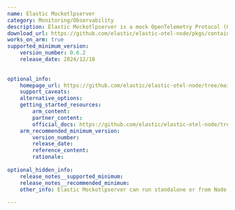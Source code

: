 ```yaml
---
name: Elastic Mockotlpserver
category: Monitoring/Observability
description: Elastic Mockotlpserver is a mock OpenTelemetry Protocol (OTLP) server from the Elastic OpenTelemetry Node.js project. It provides HTTP and gRPC servers to capture telemetry data, print it in multiple formats, and support assertions in test workflows.
download_url: https://github.com/elastic/elastic-otel-node/pkgs/container/elastic-otel-node%2Fmockotlpserver
works_on_arm: true
supported_minimum_version:
    version_number: 0.6.2
    release_date: 2024/12/18
 
 
optional_info:
    homepage_url: https://github.com/elastic/elastic-otel-node/tree/main/packages/mockotlpserver
    support_caveats:
    alternative_options:
    getting_started_resources:
        arm_content:
        partner_content:
        official_docs: https://github.com/elastic/elastic-otel-node/tree/main/packages/mockotlpserver#cli-usage
    arm_recommended_minimum_version:
        version_number:
        release_date:
        reference_content:
        rationale:
 
optional_hidden_info:
    release_notes__supported_minimum:
    release_notes__recommended_minimum:
    other_info: Elastic Mockotlpserver can run standalone or from Node.js code. It is primarily used within the opentelemetry-node package to validate instrumentation and telemetry pipelines. There are no release notes for the initial Linux/Arm64 support. Docker images for Linux/Arm64 are available from version 0.6.2 onwards. See [this release](https://github.com/elastic/elastic-otel-node/pkgs/container/elastic-otel-node%2Fmockotlpserver/325115510?tag=0.6.2).
 
---
```

